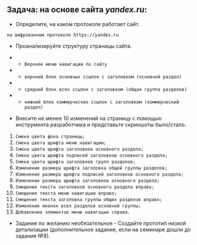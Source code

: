 ## Задача: на основе сайта *yandex.ru*:

- Определите, на каком протоколе работает сайт.

`на шифрованном протоколе https://yandex.ru`

- Проанализируйте структуру страницы сайта.

- - `Верхнее меню навигации по сайту`
- - `верхний блок основных ссылок с заголовком (основной раздел)`
- - `средний блок всех ссылок с заголовком (общая группа разделов)`
- - `нижний блок коммерческих ссылок с заголовком (коммерческий раздел)`

- Внесите не менее 10 изменений на страницу с помощью инструмента разработчика и представьте скриншоты было/стало.

1. `Смена цвета фона страницы;`
2. `Смена цвета шрифта меню навигации;`
3. `Смена цвета шрифта заголовков основного раздела;`
4. `Смена цвета шрифта подписей заголовков основного раздела;`
5. `Смена цвета шрифта заголовков групп разделов;`
6. `Изменение размера шрифта заголовка общей группы разделов;`
7. `Изменение размера шрифта подписей заголовков основного раздела;`
8. `Изменение размера шрифта заголовков основного раздела;`
9. `Смещение текста заголовков основного раздела вправо;`
10. `Смещение текста меню навигации вправо;`
11. `Смещение текста заголовка группы общих разделов вправо;`
12. `Изменение иконок всех разделов основной группы;`
13. `Добавление элементов меню навигации справа.`

- Задание по желанию необязательное - Создайте прототип низкой детализации (дополнительное задание, если на семинаре дошли до задания №8).